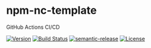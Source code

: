 # npm-nc-template
GitHub Actions CI/CD

[![Version](https://img.shields.io/npm/v/@draganfilipovic/npm-nc-template.svg)](https://npmjs.org/package/@draganfilipovic/npm-nc-template)
[![Build Status](https://github.com/easingthemes/npm-nc-template/workflows/CI/badge.svg?branch=main)](https://github.com/easingthemes/npm-nc-template/actions)
[![semantic-release](https://img.shields.io/badge/%20%20%F0%9F%93%A6%F0%9F%9A%80-semantic--release-e10079.svg)](https://github.com/easingthemes/npm-nc-template)
[![License](https://img.shields.io/badge/License-Apache%202.0-blue.svg)](https://opensource.org/licenses/Apache-2.0)
